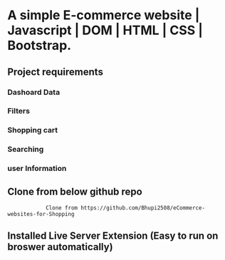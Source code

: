 # A simple E-commerce website | Javascript | DOM | HTML | CSS | Bootstrap.

## Project requirements
### Dashoard Data
### Filters
### Shopping cart
### Searching
### user Information


## Clone from below github repo

                Clone from https://github.com/Bhupi2508/eCommerce-websites-for-Shopping


## Installed Live Server Extension (Easy to run on broswer automatically)

